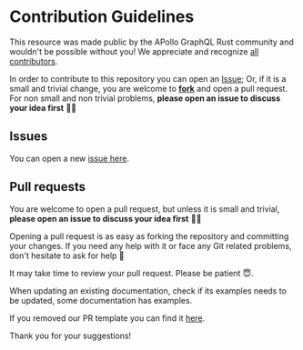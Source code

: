 # Contribution Guidelines

This resource was made public by the APollo GraphQL Rust community and wouldn't be possible without you! We appreciate and recognize [all contributors](https://github.com/apollographql/rust-best-practices/graphs/contributors).

In order to contribute to this repository you can open an [Issue](https://github.com/apollographql/rust-best-practices/CONTRIBUTING.md#issues); Or, if it is a small and trivial change, you are welcome to [**fork**](https://github.com/apollographql/rust-best-practices/) and open a pull request. For non small and non trivial problems, **please open an issue to discuss your idea first** 🙏🏼

## Issues

You can open a new [issue here](https://github.com/apollographql/rust-best-practices/issues/new/choose).


## Pull requests

You are welcome to open a pull request, but unless it is small and trivial, **please open an issue to discuss your idea first** 🙏🏼

Opening a pull request is as easy as forking the repository and committing your changes. If you need any help with it or face any Git related problems, don't hesitate to ask for help 🤗

It may take time to review your pull request. Please be patient 😇.

When updating an existing documentation, check if its examples needs to be updated, some documentation has examples.

If you removed our PR template you can find it [here](https://github.com/apollographql/rust-best-practices/blob/main/.github/PULL_REQUEST_TEMPLATE.MD).




Thank you for your suggestions!